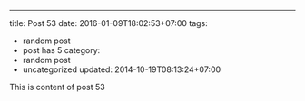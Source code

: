 ---
title: Post 53
date: 2016-01-09T18:02:53+07:00
tags:
  - random post
  - post has 5
category:
  - random post
  - uncategorized
updated: 2014-10-19T08:13:24+07:00

This is content of post 53